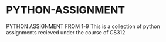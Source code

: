 # PYTHON-ASSIGNMENT
PYTHON ASSIGNMENT FROM 1-9
This is a collection of python assignments recieved under the course of CS312
